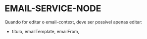 
# EMAIL-SERVICE-NODE

Quando for editar o email-context, deve ser possível apenas editar:
- título, emailTemplate, emailFrom, 